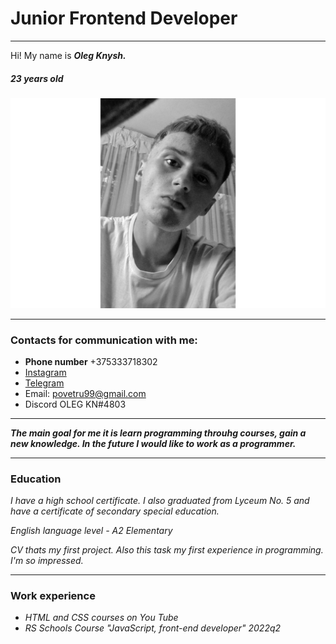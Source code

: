 # Junior Frontend Developer
___

Hi! My name is ***Oleg Knysh.***
##### 23 years old 
![thats me](face.jpg)

___


### Contacts for communication with me:
- __Phone number__ +375333718302
- [Instagram](https://www.instagram.com/noncloout/)  
- [Telegram](https://t.me/povetru99) 
- Email: povetru99@gmail.com
-  Discord  OLEG KN#4803

___


***The main goal for me it is learn programming throuhg courses, gain a new knowledge. In the future I would like to work as a programmer.***  
 ___ 

 ### Education

 _I have a high school certificate. I also graduated from Lyceum No. 5 and have a certificate of secondary special education._

 _English language level - A2 Elementary_ 

 _CV thats my first project. Also this task my first experience in programming. I'm so 
impressed._

___

### Work experience

- _HTML and CSS courses on You Tube_
- _RS Schools Course "JavaScript, front-end developer" 2022q2_ 
